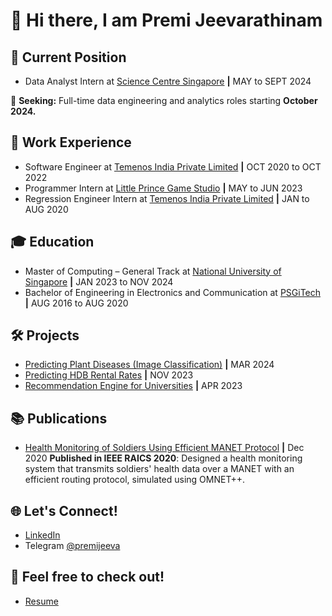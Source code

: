 # 👋 Hi there, I am Premi Jeevarathinam

## 🌟 Current Position
- Data Analyst Intern at [Science Centre Singapore](https://www.science.edu.sg/) **|** MAY to SEPT 2024

🚀 **Seeking:** Full-time data engineering and analytics roles starting **October 2024.**

## 💼 Work Experience
- Software Engineer at [Temenos India Private Limited](https://www.temenos.com/) **|** OCT 2020 to OCT 2022
- Programmer Intern at [Little Prince Game Studio](https://littleprincestudio.com/) **|** MAY to JUN 2023
- Regression Engineer Intern at [Temenos India Private Limited](https://www.temenos.com/) **|** JAN to AUG 2020 

## 🎓 Education
- Master of Computing – General Track  at [National University of Singapore](https://nus.edu.sg/) **|** JAN 2023 to NOV 2024
- Bachelor of Engineering in Electronics and Communication at [PSGiTech](https://psgitech.ac.in/) **|** AUG 2016 to AUG 2020

## 🛠️ Projects
- [Predicting Plant Diseases (Image Classification)](https://github.com/jpremijeev/IS5126-Hands-on-With-Applied-Analytics) **|** MAR 2024
- [Predicting HDB Rental Rates](https://github.com/jpremijeev/CS5228-Knowledge-Discrovery-and-Data-Mining) **|** NOV 2023
- [Recommendation Engine for Universities](https://github.com/jpremijeev/IT5006-Fundamentals-of-Data-Analytics) **|** APR 2023

## 📚 Publications
- [Health Monitoring of Soldiers Using Efficient MANET Protocol](https://ieeexplore.ieee.org/document/9332510/) **|** Dec 2020
**Published in IEEE RAICS 2020**: Designed a health monitoring system that transmits soldiers' health data over a MANET with an efficient routing protocol, simulated using OMNET++.

## 🌐 Let's Connect!
- [LinkedIn](https://www.linkedin.com/in/premi-j/)
- Telegram [@premijeeva](https://t.me/premijeeva)

## 🌟 Feel free to check out!
- [Resume](https://github.com/jpremijeev/jpremijeev/blob/main/Premi%20Jeevarathinam.pdf)
